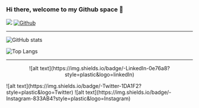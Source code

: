 ### Hi there, welcome to my Github space 🚀

![](https://visitor-badge.laobi.icu/badge?page_id=MohlalaComfort.MohlalaComfort)  [![Github](https://img.shields.io/github/followers/CharalambosIoannou?label=Follow&style=social)](https://github.com/MohlalaComfort)

---
<!--
**MohlalaComfort/MohlalaComfort** is a ✨ _special_ ✨ repository because its `README.md` (this file) appears on your GitHub profile.

Here are some ideas to get you started:

- 🔭 I’m currently working on ...
- 🌱 I’m currently learning ...
- 👯 I’m looking to collaborate on ...
- 🤔 I’m looking for help with ...
- 💬 Ask me about ...
- 📫 How to reach me: ...
- 😄 Pronouns: ...
- ⚡ Fun fact: ...
-->



![GitHub stats](https://github-readme-stats.vercel.app/api?username=MohlalaComfort&show_icons=true&theme=tokyonight) 

![Top Langs](https://github-readme-stats.vercel.app/api/top-langs/?username=MohlalaComfort&theme=tokyonight)

---
<p align="center">
![alt text](https://img.shields.io/badge/-LinkedIn-0e76a8?style=plastic&logo=linkedIn)</a>
</p>
![alt text](https://img.shields.io/badge/-Twitter-1DA1F2?style=plastic&logo=Twitter) 
![alt text](https://img.shields.io/badge/-Instagram-833AB4?style=plastic&logo=Instagram)
